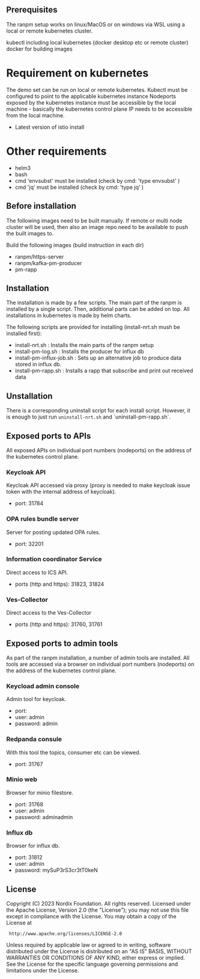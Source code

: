

## Prerequisites

The ranpm setup works on linux/MacOS or on windows via WSL using a local or remote kubernetes cluster.

kubectl including local kubernetes (docker desktop etc or remote cluster)
docker for building images

# Requirement on kubernetes

The demo set can be run on local or remote kubernetes.
Kubectl must be configured to point to the applicable kubernetes instance
Nodeports exposed by the kubernetes instance must be accessible by the local machine - basically the kubernetes control plane IP needs to be accessible from the local machine.

- Latest version of istio install

# Other requirements
- helm3
- bash
- cmd 'envsubst' must be installed (check by cmd: 'type envsubst' )
- cmd 'jq' must be installed (check by cmd: 'type jq' )

## Before installation
The following images need to be built manually. If remote or multi node cluster will be used, then also an image repo need to be available to push the built images to.

Build the following images (build instruction in each dir)
- ranpm/https-server
- ranpm/kafka-pm-producer
- pm-rapp


## Installation

The installation is made by a few scripts.
The main part of the ranpm is installed by a single script. Then, additional parts can be added on top. All installations in kubernetes is made by helm charts.

The following scripts are provided for installing (install-nrt.sh mush be installed first):

- install-nrt.sh : Installs the main parts of the ranpm setup
- install-pm-log.sh : Installs the producer for influx db
- install-pm-influx-job.sh : Sets up an alternative job to produce data stored in influx db.
- install-pm-rapp.sh : Installs a rapp that subscribe and print out received data

## Unstallation

There is a corresponding uninstall script for each install script. However, it is enough to just run `uninstall-nrt.sh` and `uninstall-pm-rapp.sh´.

## Exposed ports to APIs
All exposed APIs on individual port numbers (nodeports) on the address of the kubernetes control plane.

### Keycloak API
Keycloak API accessed via proxy (proxy is needed to make keycloak issue token with the internal address of keycloak).
- port: 31784

### OPA rules bundle server
Server for posting updated OPA rules.
- port: 32201

### Information coordinator Service
Direct access to ICS API.
- ports (http and https): 31823, 31824

### Ves-Collector
Direct access to the Ves-Collector
- ports (http and https): 31760, 31761

## Exposed ports to admin tools
As part of the ranpm installation, a number of admin tools are installed.
All tools are accessed via a browser on individual port numbers (nodeports) on the address of the kubernetes control plane.

### Keycload admin console
Admin tool for keycloak.
- port:
- user: admin
- password: admin

### Redpanda consule
With this tool the topics, consumer etc can be viewed.
- port: 31767

### Minio web
Browser for minio filestore.
- port: 31768
- user: admin
- password: adminadmin

### Influx db
Browser for influx db.
- port: 31812
- user: admin
- password: mySuP3rS3cr3tT0keN


## License

Copyright (C) 2023 Nordix Foundation. All rights reserved.
Licensed under the Apache License, Version 2.0 (the "License");
you may not use this file except in compliance with the License.
You may obtain a copy of the License at

     http://www.apache.org/licenses/LICENSE-2.0

Unless required by applicable law or agreed to in writing, software
distributed under the License is distributed on an "AS IS" BASIS,
WITHOUT WARRANTIES OR CONDITIONS OF ANY KIND, either express or implied.
See the License for the specific language governing permissions and
limitations under the License.
